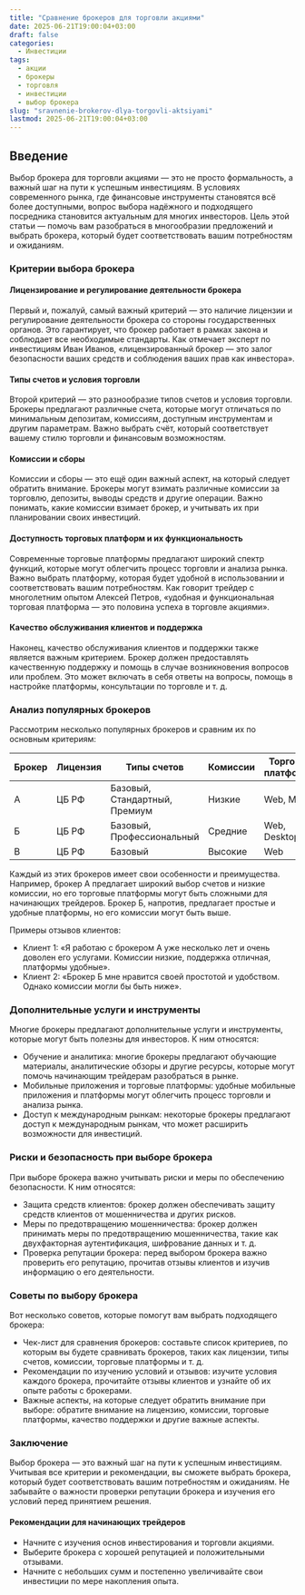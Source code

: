 ```yaml
---
title: "Сравнение брокеров для торговли акциями"
date: 2025-06-21T19:00:04+03:00
draft: false
categories:
  - Инвестиции
tags:
  - акции
  - брокеры
  - торговля
  - инвестиции
  - выбор брокера
slug: "sravnenie-brokerov-dlya-torgovli-aktsiyami"
lastmod: 2025-06-21T19:00:04+03:00
---
```


## Введение

Выбор брокера для торговли акциями — это не просто формальность, а важный шаг на пути к успешным инвестициям. В условиях современного рынка, где финансовые инструменты становятся всё более доступными, вопрос выбора надёжного и подходящего посредника становится актуальным для многих инвесторов. Цель этой статьи — помочь вам разобраться в многообразии предложений и выбрать брокера, который будет соответствовать вашим потребностям и ожиданиям.

### Критерии выбора брокера

#### Лицензирование и регулирование деятельности брокера

Первый и, пожалуй, самый важный критерий — это наличие лицензии и регулирование деятельности брокера со стороны государственных органов. Это гарантирует, что брокер работает в рамках закона и соблюдает все необходимые стандарты. Как отмечает эксперт по инвестициям Иван Иванов, «лицензированный брокер — это залог безопасности ваших средств и соблюдения ваших прав как инвестора».

#### Типы счетов и условия торговли

Второй критерий — это разнообразие типов счетов и условия торговли. Брокеры предлагают различные счета, которые могут отличаться по минимальным депозитам, комиссиям, доступным инструментам и другим параметрам. Важно выбрать счёт, который соответствует вашему стилю торговли и финансовым возможностям.

#### Комиссии и сборы

Комиссии и сборы — это ещё один важный аспект, на который следует обратить внимание. Брокеры могут взимать различные комиссии за торговлю, депозиты, выводы средств и другие операции. Важно понимать, какие комиссии взимает брокер, и учитывать их при планировании своих инвестиций.

#### Доступность торговых платформ и их функциональность

Современные торговые платформы предлагают широкий спектр функций, которые могут облегчить процесс торговли и анализа рынка. Важно выбрать платформу, которая будет удобной в использовании и соответствовать вашим потребностям. Как говорит трейдер с многолетним опытом Алексей Петров, «удобная и функциональная торговая платформа — это половина успеха в торговле акциями».

#### Качество обслуживания клиентов и поддержка

Наконец, качество обслуживания клиентов и поддержки также является важным критерием. Брокер должен предоставлять качественную поддержку и помощь в случае возникновения вопросов или проблем. Это может включать в себя ответы на вопросы, помощь в настройке платформы, консультации по торговле и т. д.

### Анализ популярных брокеров

Рассмотрим несколько популярных брокеров и сравним их по основным критериям:

| Брокер | Лицензия | Типы счетов | Комиссии | Торговые платформы | Качество поддержки |
|--------|----------|-------------|----------|--------------------|--------------------|
| А | ЦБ РФ | Базовый, Стандартный, Премиум | Низкие | Web, Mobile | Высокая |
| Б | ЦБ РФ | Базовый, Профессиональный | Средние | Web, Desktop | Средняя |
| В | ЦБ РФ | Базовый | Высокие | Web | Низкая |

Каждый из этих брокеров имеет свои особенности и преимущества. Например, брокер А предлагает широкий выбор счетов и низкие комиссии, но его торговые платформы могут быть сложными для начинающих трейдеров. Брокер Б, напротив, предлагает простые и удобные платформы, но его комиссии могут быть выше.

Примеры отзывов клиентов:

- Клиент 1: «Я работаю с брокером А уже несколько лет и очень доволен его услугами. Комиссии низкие, поддержка отличная, платформы удобные».
- Клиент 2: «Брокер Б мне нравится своей простотой и удобством. Однако комиссии могли бы быть ниже».

### Дополнительные услуги и инструменты

Многие брокеры предлагают дополнительные услуги и инструменты, которые могут быть полезны для инвесторов. К ним относятся:

- Обучение и аналитика: многие брокеры предлагают обучающие материалы, аналитические обзоры и другие ресурсы, которые могут помочь начинающим трейдерам разобраться в рынке.
- Мобильные приложения и торговые платформы: удобные мобильные приложения и платформы могут облегчить процесс торговли и анализа рынка.
- Доступ к международным рынкам: некоторые брокеры предлагают доступ к международным рынкам, что может расширить возможности для инвестиций.

### Риски и безопасность при выборе брокера

При выборе брокера важно учитывать риски и меры по обеспечению безопасности. К ним относятся:

- Защита средств клиентов: брокер должен обеспечивать защиту средств клиентов от мошенничества и других рисков.
- Меры по предотвращению мошенничества: брокер должен принимать меры по предотвращению мошенничества, такие как двухфакторная аутентификация, шифрование данных и т. д.
- Проверка репутации брокера: перед выбором брокера важно проверить его репутацию, прочитав отзывы клиентов и изучив информацию о его деятельности.

### Советы по выбору брокера

Вот несколько советов, которые помогут вам выбрать подходящего брокера:

- Чек-лист для сравнения брокеров: составьте список критериев, по которым вы будете сравнивать брокеров, таких как лицензии, типы счетов, комиссии, торговые платформы и т. д.
- Рекомендации по изучению условий и отзывов: изучите условия каждого брокера, прочитайте отзывы клиентов и узнайте об их опыте работы с брокерами.
- Важные аспекты, на которые следует обратить внимание при выборе: обратите внимание на лицензию, комиссии, торговые платформы, качество поддержки и другие важные аспекты.

### Заключение

Выбор брокера — это важный шаг на пути к успешным инвестициям. Учитывая все критерии и рекомендации, вы сможете выбрать брокера, который будет соответствовать вашим потребностям и ожиданиям. Не забывайте о важности проверки репутации брокера и изучения его условий перед принятием решения.

#### Рекомендации для начинающих трейдеров

- Начните с изучения основ инвестирования и торговли акциями.
- Выберите брокера с хорошей репутацией и положительными отзывами.
- Начните с небольших сумм и постепенно увеличивайте свои инвестиции по мере накопления опыта.
